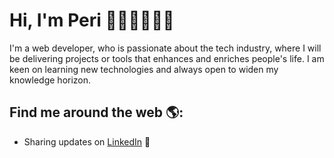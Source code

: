 # Hi, I'm Peri 🙋🏻‍♀️👩🏻‍💻

I'm a web developer, who is passionate about the tech industry, where I will be delivering projects or tools that enhances and enriches people's life. I am keen on learning new technologies and always open to widen my knowledge horizon.


## Find me around the web 🌎: <a href="https://github.com/Peri7at"><img align="left"></a>
- Sharing updates on <a href="https://www.linkedin.com/in/perizat-ibraeva/">LinkedIn</a> 💼

<!--
**Peri7at/Peri7at** is a ✨ _special_ ✨ repository because its `README.md` (this file) appears on your GitHub profile.

Here are some ideas to get you started:

- 🔭 I’m currently working on ...
- 🌱 I’m currently learning ...
- 👯 I’m looking to collaborate on ...
- 🤔 I’m looking for help with ...
- 💬 Ask me about ...
- 📫 How to reach me: ...
- 😄 Pronouns: ...
- ⚡ Fun fact: ...
-->
